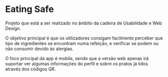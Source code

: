 # Eating Safe
Projeto que está a ser realizado no âmbito da cadeira de Usabilidade e Web Design.

O objetivo principal é que os utilizadores consigam facilmente perceber que tipo de ingredientes se encontram numa refeição, e verificar se podem ou não consumir devido às alergias.

O foco principal da app é mobile, sendo que a versão web apenas irá suportar ver algumas informações do perfil e sobre os pratos já lidos através dos códigos QR.
